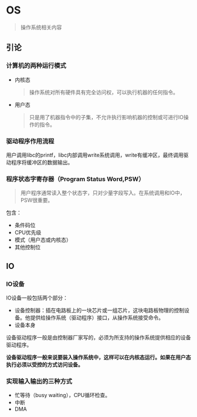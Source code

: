 # OS

> 操作系统相关内容



## 引论



### 计算机的两种运行模式

- 内核态

  > 操作系统对所有硬件具有完全访问权，可以执行机器的任何指令。

- 用户态

  > 只是用了机器指令中的子集，不允许执行影响机器的控制或可进行IO操作的指令。

### 驱动程序作用流程

用户调用libc的printf，libc内部调用write系统调用，write有缓冲区，最终调用驱动程序将缓冲区的数据输出。





### 程序状态字寄存器（Program Status Word,PSW）

> 用户程序通常读入整个状态字，只对少量字段写入。在系统调用和IO中，PSW很重要。

包含：

- 条件码位
- CPU优先级
- 模式（用户态或内核态）
- 其他控制位




## IO

### IO设备

IO设备一般包括两个部分：

- 设备控制器：插在电路板上的一块芯片或一组芯片，这块电路板物理的控制设备。他提供给操作系统（驱动程序）接口，从操作系统接受命令。
- 设备本身



设备驱动程序一般是由控制器厂家写的，必须为所支持的操作系统提供相应的设备驱动程序。

**设备驱动程序一般来说要装入操作系统中，这样可以在内核态运行。如果在用户态执行必须以受控的方式访问设备。**



### 实现输入输出的三种方式

- 忙等待（busy waiting），CPU循环检查。
- 中断
- DMA